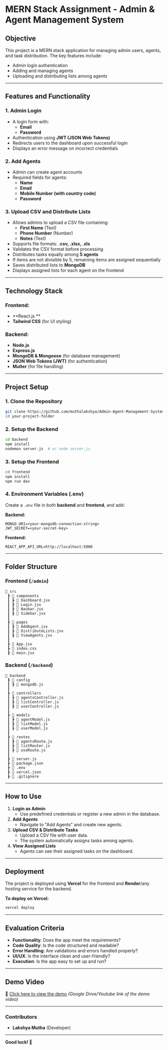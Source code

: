 # MERN Stack Assignment - Admin & Agent Management System

## Objective
This project is a MERN stack application for managing admin users, agents, and task distribution. The key features include:
- Admin login authentication
- Adding and managing agents
- Uploading and distributing lists among agents

---

## Features and Functionality

### 1. Admin Login
- A login form with:
  - **Email**
  - **Password**
- Authentication using **JWT (JSON Web Tokens)**
- Redirects users to the dashboard upon successful login
- Displays an error message on incorrect credentials

### 2. Add Agents
- Admin can create agent accounts
- Required fields for agents:
  - **Name**
  - **Email**
  - **Mobile Number (with country code)**
  - **Password**

### 3. Upload CSV and Distribute Lists
- Allows admins to upload a CSV file containing:
  - **First Name** (Text)
  - **Phone Number** (Number)
  - **Notes** (Text)
- Supports file formats: **.csv, .xlsx, .xls**
- Validates the CSV format before processing
- Distributes tasks equally among **5 agents**
- If items are not divisible by 5, remaining items are assigned sequentially
- Saves distributed lists to **MongoDB**
- Displays assigned lists for each agent on the frontend

---

## Technology Stack

### Frontend:
- **React.js **
- **Tailwind CSS** (for UI styling)

### Backend:
- **Node.js**
- **Express.js**
- **MongoDB & Mongoose** (for database management)
- **JSON Web Tokens (JWT)** (for authentication)
- **Multer** (for file handling)

---

## Project Setup

### 1. Clone the Repository
```sh
git clone https://github.com/muthalakshya/Admin-Agent-Management-System.git
cd your-project-folder
```

### 2. Setup the Backend
```sh
cd backend
npm install
nodemon server.js  # or node server.js
```

### 3. Setup the Frontend
```sh
cd frontend
npm install
npm run dev
```

### 4. Environment Variables (.env)
Create a `.env` file in both **backend** and **frontend**, and add:

**Backend:**
```
MONGO_URI=<your-mongodb-connection-string>
JWT_SECRET=<your-secret-key>
```

**Frontend:**
```
REACT_APP_API_URL=http://localhost:5000
```

---

## Folder Structure

### Frontend (`/admin`)
```
📂 src
 ┣ 📂 components
 ┃ ┣ 📜 Dashboard.jsx
 ┃ ┣ 📜 Login.jsx
 ┃ ┣ 📜 Navbar.jsx
 ┃ ┣ 📜 Sidebar.jsx
 ┃
 ┣ 📂 pages
 ┃ ┣ 📜 AddAgent.jsx
 ┃ ┣ 📜 DistributeLists.jsx
 ┃ ┣ 📜 ViewAgents.jsx
 ┃
 ┣ 📜 App.jsx
 ┣ 📜 index.css
 ┣ 📜 main.jsx
```

### Backend (`/backend`)
```
📂 backend
 ┣ 📂 config
 ┃ ┣ 📜 mongodb.js
 ┃
 ┣ 📂 controllers
 ┃ ┣ 📜 agentsController.js
 ┃ ┣ 📜 listController.js
 ┃ ┣ 📜 userController.js
 ┃
 ┣ 📂 models
 ┃ ┣ 📜 agentModel.js
 ┃ ┣ 📜 listModel.js
 ┃ ┣ 📜 userModel.js
 ┃
 ┣ 📂 routes
 ┃ ┣ 📜 agentsRoute.js
 ┃ ┣ 📜 listRouter.js
 ┃ ┣ 📜 useRoute.js
 ┃
 ┣ 📜 server.js
 ┣ 📜 package.json
 ┣ 📜 .env
 ┣ 📜 vercel.json
 ┣ 📜 .gitignore
```

---

## How to Use
1. **Login as Admin**  
   - Use predefined credentials or register a new admin in the database.
2. **Add Agents**  
   - Navigate to "Add Agents" and create new agents.
3. **Upload CSV & Distribute Tasks**  
   - Upload a CSV file with user data.
   - The system automatically assigns tasks among agents.
4. **View Assigned Lists**  
   - Agents can see their assigned tasks on the dashboard.

---

## Deployment
The project is deployed using **Vercel** for the frontend and **Render**/any hosting service for the backend.

**To deploy on Vercel:**  
```sh
vercel deploy
```

---

## Evaluation Criteria
- **Functionality**: Does the app meet the requirements?  
- **Code Quality**: Is the code structured and readable?  
- **Error Handling**: Are validations and errors handled properly?  
- **UI/UX**: Is the interface clean and user-friendly?  
- **Execution**: Is the app easy to set up and run?  

---

## Demo Video
📌 [Click here to view the demo](#) *(Google Drive/Youtube link of the demo video)*  

---

### Contributors
- **Lakshya Mutha** (Developer)  


---

**Good luck! 🚀**


